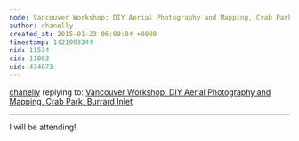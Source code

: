 ```yaml
---
node: Vancouver Workshop: DIY Aerial Photography and Mapping, Crab Park, Burrard Inlet
author: chanelly
created_at: 2015-01-23 06:09:04 +0000
timestamp: 1421993344
nid: 11534
cid: 11083
uid: 434073
---
```




[chanelly](../profile/chanelly) replying to: [Vancouver Workshop: DIY Aerial Photography and Mapping, Crab Park, Burrard Inlet](../notes/ann/01-21-2015/vancouver-workshop-diy-aerial-photography-and-mapping-crab-park-burrard-inlet)

----
I will be attending!